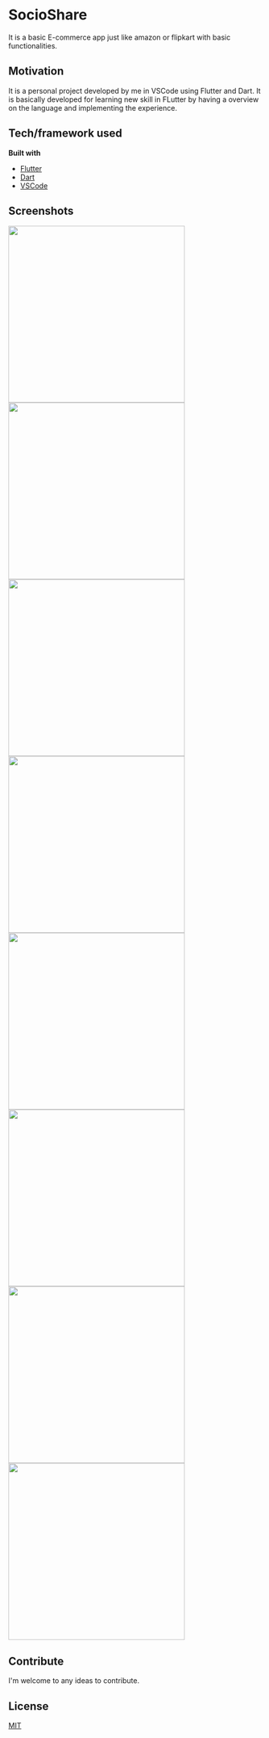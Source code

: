 # SocioShare

It is a basic E-commerce app just like amazon or flipkart with basic functionalities.

## Motivation
It is a personal project developed by me in VSCode using Flutter and Dart. It is basically developed for learning new skill in FLutter by having a overview on the language and implementing the experience.

## Tech/framework used

<b>Built with</b>
- [Flutter](https://flutter.dev/)
- [Dart](https://dart.dev/)
- [VSCode](https://code.visualstudio.com/)

## Screenshots

<img src="screenshots/Screenshot_1589275665.png" width="350" >
<img src="screenshots/Screenshot_1589275972.png" width="350" >
<img src="screenshots/Screenshot_1589275792.png" width="350" >
<img src="screenshots/Screenshot_1589275763.png" width="350" >
<img src="screenshots/Screenshot_1589275926.png" width="350" >
<img src="screenshots/Screenshot_1589275810.png" width="350" >
<img src="screenshots/Screenshot_1589275820.png" width="350" >
<img src="screenshots/Screenshot_1589275874.png" width="350" >


## Contribute
I'm welcome to any ideas to contribute.

## License
[MIT](https://choosealicense.com/licenses/mit/)
